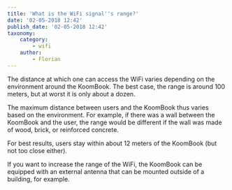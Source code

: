 ```yaml
---
title: 'What is the WiFi signal''s range?'
date: '02-05-2018 12:42'
publish_date: '02-05-2018 12:42'
taxonomy:
    category:
        - wifi
    author:
        - Florian
---
```


The distance at which one can access the WiFi varies depending on the environment around the KoomBook.  The best case, the range is around 100 meters, but at worst it is only about a dozen.

The maximum distance between users and the KoomBook thus varies based on the environment.  For example, if there was a wall between the KoomBook and the user, the range would be different if the wall was made of wood, brick, or reinforced concrete.

For best results, users stay within about 12 meters of the KoomBook (but not too close either).

If you want to increase the range of the WiFi, the KoomBook can be equipped with an external antenna that can be mounted outside of a building, for example.
